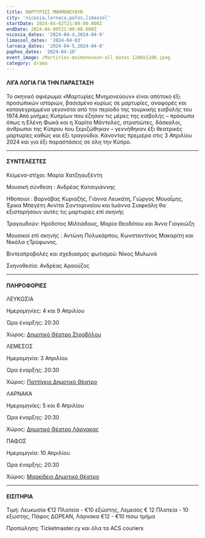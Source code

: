```yaml
---
title: ΜΑΡΤΥΡΙΕΣ ΜΝΗΜΟΝΕΥΟΥΝ
city: 'nicosia,larnaca,pafos,limassol'
startDate: 2024-04-02T21:00:00.000Z
endDate: 2024-04-09T21:00:00.000Z
nicosia_dates: '2024-04-4,2024-04-9'
limassol_dates: '2024-04-03'
larnaca_dates: '2024-04-5,2024-04-6'
paphos_dates: '2024-04-10'
event_image: /Martiries-mnimonevoun-all dates 1200x1200.jpeg
category: drama
---
```


#### ΛΙΓΑ ΛΟΓΙΑ ΓΙΑ ΤΗΝ ΠΑΡΑΣΤΑΣΗ

Το σκηνικό αφιέρωμα «Μαρτυρίες Μνημονεύουν» είναι απότοκο έξι προσωπικών ιστοριών, βασισμένο κυρίως σε μαρτυρίες, αναφορές και καταγεγραμμένα γεγονότα από την περίοδο της τουρκικής εισβολής του 1974.Από μνήμες Κυπρίων που έζησαν τις μέρες της εισβολής – πρόσωπα όπως η Ελένη Φωκά και η Χαρίτα Μάντολες, στρατιώτες, δάσκαλοι, άνθρωποι της Κύπρου που ξεριζώθηκαν – γεννήθηκαν έξι θεατρικές μαρτυρίες καθώς και έξι τραγούδια. Κάνοντας πρεμιέρα στις 3 Απριλίου 2024 και για έξι παραστάσεις σε όλη την Κύπρο.

***

#### ΣΥΝΤΕΛΕΣΤΕΣ

Κείμενα-στίχοι: Μαρία Χατζηαυξέντη

Μουσική σύνθεση : Ανδρέας Κατσιγιάννης

Ηθοποιοί	: Βαρνάβας	Κυριαζής,	Γιάννα Λευκάτη,	Γιώργος	Μουαΐμης,	Έρικα Μπεγέτη	Αννίτα Σαντοριναίου	και Ιωάννα Σιαφκάλη	θα εξιστορήσουν	αυτές τις μαρτυρίες	επί σκηνής

Τραγουδούν: Ηρόδοτος	Μιλτιάδους, Μαρία Θεοδότου και Άννα Γιαγκιώζη

Μουσικοί επί σκηνής : Αντώνη	Πολυκάρπου,	Κωνσταντίνος	Μακαρίτη	και Νικόλα	ςΤρύφωνος.&#x9;

Βιντεοπροβολές και  σχεδιασμός φωτισμού:  Νίκος Μυλωνά 

Σκηνοθεσία: Ανδρέας Αραούζος

***

#### ΠΛΗΡΟΦΟΡΙΕΣ

ΛΕΥΚΩΣΙΑ

Ημερομηνίες: 4 και 9 Απριλίου

Ώρα έναρξης: 20:30

Χώρος: [Δημοτικό Θέατρο Στροβόλου](https://www.google.com/maps/place/%CE%94%CE%B7%CE%BC%CE%BF%CF%84%CE%B9%CE%BA%CF%8C+%CE%98%CE%AD%CE%B1%CF%84%CF%81%CE%BF+%CE%A3%CF%84%CF%81%CE%BF%CE%B2%CF%8C%CE%BB%CE%BF%CF%85/@35.1439474,33.3406531,17z/data=!3m1!4b1!4m6!3m5!1s0x14de1a215477c475:0xca7690acc6cdd49c!8m2!3d35.143943!4d33.343228!16s%2Fg%2F11b6gk_x97?entry=ttu)

ΛΕΜΕΣΟΣ

Ημερομηνία: 3 Απριλίου

Ώρα έναρξης: 20:30

Χώρος:  [Παττίχειο Δημοτικό Θέατρο](https://www.google.com/maps/place/Patichion+Municipal+Theatre,+Agias+Zonis+2,+Limassol,+Cyprus/@34.6812699,33.0412571,17z/data=!3m1!4b1!4m6!3m5!1s0x14e7330f8b4700ed:0xd66d4f231f490bbb!8m2!3d34.6813016!4d33.0438594!16s%2Fg%2F11bvthpbkr?entry=ttu)

ΛΑΡΝΑΚΑ

Ημερομηνίες: 5 και 6 Απριλίου

Ώρα έναρξης: 20:30

Χώρος:  [Δημοτικό Θέατρο Λάρνακας](https://www.google.com/maps/place/Municipal+Theatre+of+Larnaka/@34.9160579,33.6238212,17z/data=!3m1!4b1!4m6!3m5!1s0x14e08357d0583743:0x9596f1dd1e03bce6!8m2!3d34.9160535!4d33.6263961!16s%2Fg%2F11h7y1sd99?entry=ttu)

ΠΑΦΟΣ

Ημερομηνία: 10 Απριλίου

Ώρα έναρξης: 20:30

Χώρος:  [Μαρκίδειο Δημοτικό Θέατρο](https://www.google.com/maps/place/Markideio+Theatre/@34.7781642,32.4206585,17z/data=!3m1!4b1!4m6!3m5!1s0x14e706f5450bd66d:0x68a598c2c5136439!8m2!3d34.7781598!4d32.4232334!16s%2Fg%2F1tf4_3gh?entry=ttu)

***

#### ΕΙΣΙΤΗΡΙΑ

Τιμή: Λευκωσία	€12 Πλατεία	- €10 εξώστης, Λεμεσός	€ 12 Πλατεία	- 10 εξώστης, Πάφος	ΔΩΡΕΑΝ, Λάρνακα	€12 - €10 πίσω τμήμα

Προπώληση: Ticketmaster.cy και όλα τα	ACS couriers
